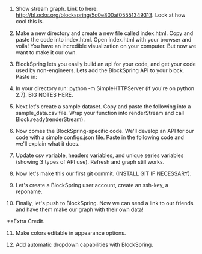 1) Show stream graph. Link to here. http://bl.ocks.org/blockspring/5c0e800af05551349313. Look at how cool this is.

2) Make a new directory and create a new file called index.html. Copy and paste the code into index.html. Open index.html with your browser and voila! You have an incredible visualization on your computer. But now we want to make it our own.

3) BlockSpring lets you easily build an api for your code, and get your code used by non-engineers. Lets add the BlockSpring API to your block. Paste in:
    <!-- Blockspring Boilerplate CSS -->
    <link rel="stylesheet" href="//www.graf.ly/graph_templates/boilerplate.css">

    <!-- Blockspring Boilerplate JS -->
    <script src="//www.graf.ly/graph_templates/boilerplate.js"></script>

4) In your directory run: python -m SimpleHTTPServer (if you're on python 2.7). BIG NOTES HERE.

5) Next let's create a sample dataset. Copy and paste the following into a sample_data.csv file. Wrap your function into renderStream and call Block.ready(renderStream).

6) Now comes the BlockSpring-specific code. We'll develop an API for our code with a simple configs.json file. Paste in the following code and we'll explain what it does.

7) Update csv variable, headers variables, and unique series variables (showing 3 types of API use). Refresh and graph still works.

8) Now let's make this our first git commit. (INSTALL GIT IF NECESSARY).

9) Let's create a BlockSpring user account, create an ssh-key, a reponame.

10) Finally, let's push to BlockSpring. Now we can send a link to our friends and have them make our graph with their own data!

**Extra Credit.

11) Make colors editable in appearance options.

12) Add automatic dropdown capabilities with BlockSpring.